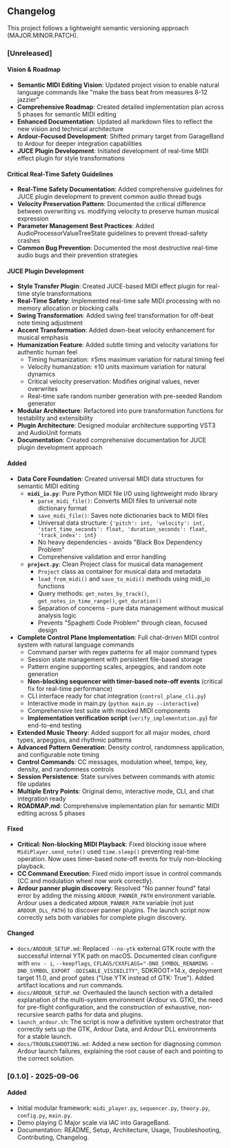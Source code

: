 ## Changelog

This project follows a lightweight semantic versioning approach (MAJOR.MINOR.PATCH).

### [Unreleased]
#### Vision & Roadmap
- **Semantic MIDI Editing Vision**: Updated project vision to enable natural language commands like "make the bass beat from measures 8-12 jazzier"
- **Comprehensive Roadmap**: Created detailed implementation plan across 5 phases for semantic MIDI editing
- **Enhanced Documentation**: Updated all markdown files to reflect the new vision and technical architecture
- **Ardour-Focused Development**: Shifted primary target from GarageBand to Ardour for deeper integration capabilities
- **JUCE Plugin Development**: Initiated development of real-time MIDI effect plugin for style transformations

#### Critical Real-Time Safety Guidelines
- **Real-Time Safety Documentation**: Added comprehensive guidelines for JUCE plugin development to prevent common audio thread bugs
- **Velocity Preservation Pattern**: Documented the critical difference between overwriting vs. modifying velocity to preserve human musical expression
- **Parameter Management Best Practices**: Added AudioProcessorValueTreeState guidelines to prevent thread-safety crashes
- **Common Bug Prevention**: Documented the most destructive real-time audio bugs and their prevention strategies

#### JUCE Plugin Development
- **Style Transfer Plugin**: Created JUCE-based MIDI effect plugin for real-time style transformations
- **Real-Time Safety**: Implemented real-time safe MIDI processing with no memory allocation or blocking calls
- **Swing Transformation**: Added swing feel transformation for off-beat note timing adjustment
- **Accent Transformation**: Added down-beat velocity enhancement for musical emphasis
- **Humanization Feature**: Added subtle timing and velocity variations for authentic human feel
  - Timing humanization: ±5ms maximum variation for natural timing feel
  - Velocity humanization: ±10 units maximum variation for natural dynamics
  - Critical velocity preservation: Modifies original values, never overwrites
  - Real-time safe random number generation with pre-seeded Random generator
- **Modular Architecture**: Refactored into pure transformation functions for testability and extensibility
- **Plugin Architecture**: Designed modular architecture supporting VST3 and AudioUnit formats
- **Documentation**: Created comprehensive documentation for JUCE plugin development approach

#### Added
- **Data Core Foundation**: Created universal MIDI data structures for semantic MIDI editing
  - **`midi_io.py`**: Pure Python MIDI file I/O using lightweight mido library
    - `parse_midi_file()`: Converts MIDI files to universal note dictionary format
    - `save_midi_file()`: Saves note dictionaries back to MIDI files
    - Universal data structure: `{'pitch': int, 'velocity': int, 'start_time_seconds': float, 'duration_seconds': float, 'track_index': int}`
    - No heavy dependencies - avoids "Black Box Dependency Problem"
    - Comprehensive validation and error handling
  - **`project.py`**: Clean Project class for musical data management
    - `Project` class as container for musical data and metadata
    - `load_from_midi()` and `save_to_midi()` methods using midi_io functions
    - Query methods: `get_notes_by_track()`, `get_notes_in_time_range()`, `get_duration()`
    - Separation of concerns - pure data management without musical analysis logic
    - Prevents "Spaghetti Code Problem" through clean, focused design
- **Complete Control Plane Implementation**: Full chat-driven MIDI control system with natural language commands
  - Command parser with regex patterns for all major command types
  - Session state management with persistent file-based storage
  - Pattern engine supporting scales, arpeggios, and random note generation
  - **Non-blocking sequencer with timer-based note-off events** (critical fix for real-time performance)
  - CLI interface ready for chat integration (`control_plane_cli.py`)
  - Interactive mode in main.py (`python main.py --interactive`)
  - Comprehensive test suite with mocked MIDI components
  - **Implementation verification script** (`verify_implementation.py`) for end-to-end testing
- **Extended Music Theory**: Added support for all major modes, chord types, arpeggios, and rhythmic patterns
- **Advanced Pattern Generation**: Density control, randomness application, and configurable note timing
- **Control Commands**: CC messages, modulation wheel, tempo, key, density, and randomness controls
- **Session Persistence**: State survives between commands with atomic file updates
- **Multiple Entry Points**: Original demo, interactive mode, CLI, and chat integration ready
- **ROADMAP.md**: Comprehensive implementation plan for semantic MIDI editing across 5 phases

#### Fixed
- **Critical: Non-blocking MIDI Playback**: Fixed blocking issue where `MidiPlayer.send_note()` used `time.sleep()` preventing real-time operation. Now uses timer-based note-off events for truly non-blocking playback.
- **CC Command Execution**: Fixed mido import issue in control commands (CC and modulation wheel now work correctly).
- **Ardour panner plugin discovery**: Resolved "No panner found" fatal error by adding the missing `ARDOUR_PANNER_PATH` environment variable. Ardour uses a dedicated `ARDOUR_PANNER_PATH` variable (not just `ARDOUR_DLL_PATH`) to discover panner plugins. The launch script now correctly sets both variables for complete plugin discovery.
#### Changed
- `docs/ARDOUR_SETUP.md`: Replaced `--no-ytk` external GTK route with the successful internal YTK path on macOS. Documented clean configure with `env - i`, `--keepflags`, `CFLAGS/CXXFLAGS="-DNO_SYMBOL_RENAMING -DNO_SYMBOL_EXPORT -DDISABLE_VISIBILITY"`, SDKROOT=14.x, deployment target 11.0, and proof gates ("Use YTK instead of GTK: True"). Added artifact locations and run commands.
- `docs/ARDOUR_SETUP.md`: Overhauled the launch section with a detailed explanation of the multi-system environment (Ardour vs. GTK), the need for pre-flight configuration, and the construction of exhaustive, non-recursive search paths for data and plugins.
- `launch_ardour.sh`: The script is now a definitive system orchestrator that correctly sets up the GTK, Ardour Data, and Ardour DLL environments for a stable launch.
- `docs/TROUBLESHOOTING.md`: Added a new section for diagnosing common Ardour launch failures, explaining the root cause of each and pointing to the correct solution.

### [0.1.0] - 2025-09-06
#### Added
- Initial modular framework: `midi_player.py`, `sequencer.py`, `theory.py`, `config.py`, `main.py`.
- Demo playing C Major scale via IAC into GarageBand.
- Documentation: README, Setup, Architecture, Usage, Troubleshooting, Contributing, Changelog.


